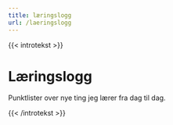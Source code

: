 ```yaml
---
title: læringslogg
url: /laeringslogg
---
```

{{< introtekst >}}
<h1>Læringslogg</h1>
<p>Punktlister over nye ting jeg lærer fra dag til dag.</p>
{{< /introtekst >}}

